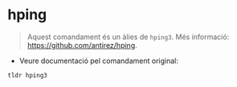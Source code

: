 # hping

> Aquest comandament és un àlies de `hping3`.
> Més informació: <https://github.com/antirez/hping>.

- Veure documentació pel comandament original:

`tldr hping3`
